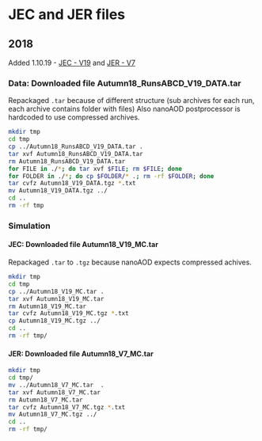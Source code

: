 # JEC and JER files

## 2018
Added 1.10.19 - [JEC - V19](https://twiki.cern.ch/twiki/bin/view/CMS/JECDataMC) and [JER - V7](https://twiki.cern.ch/twiki/bin/view/CMS/JetResolution) 

### Data: Downloaded file Autumn18\_RunsABCD\_V19\_DATA.tar

Repackaged `.tar` because of different structure (sub archives for each run, each archive contains folder with files)
Also nanoAOD postprocessor is hardcoded to use compressed archives.

```bash
mkdir tmp
cd tmp
cp ../Autumn18_RunsABCD_V19_DATA.tar .
tar xvf Autumn18_RunsABCD_V19_DATA.tar
rm Autumn18_RunsABCD_V19_DATA.tar
for FILE in ./*; do tar xvf $FILE; rm $FILE; done
for FOLDER in ./*; do cp $FOLDER/* .; rm -rf $FOLDER; done
tar cvfz Autumn18_V19_DATA.tgz *.txt
mv Autumn18_V19_DATA.tgz ../
cd ..
rm -rf tmp
```

### Simulation

#### JEC: Downloaded file Autumn18\_V19\_MC.tar

Repackaged `.tar` to `.tgz` because nanoAOD expects compressed achives.

```bash
mkdir tmp
cd tmp
cp ../Autumn18_V19_MC.tar .
tar xvf Autumn18_V19_MC.tar
rm Autumn18_V19_MC.tar
tar cvfz Autumn18_V19_MC.tgz *.txt
cp Autumn18_V19_MC.tgz ../
cd ..
rm -rf tmp/
```
#### JER: Downloaded file Autumn18_V7_MC.tar

```bash
mkdir tmp
cd tmp/
mv ../Autumn18_V7_MC.tar  .
tar xvf Autumn18_V7_MC.tar
rm Autumn18_V7_MC.tar
tar cvfz Autumn18_V7_MC.tgz *.txt
mv Autumn18_V7_MC.tgz ../
cd ..
rm -rf tmp/
```
